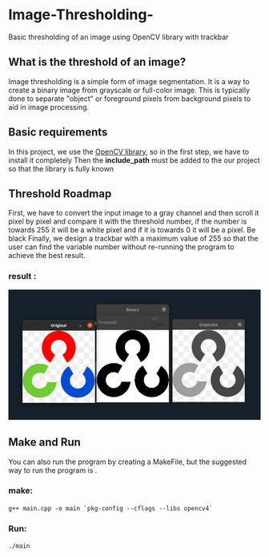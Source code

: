 # Image-Thresholding-
 Basic thresholding of an image using OpenCV library with trackbar


## What is the threshold of an image?
Image thresholding is a simple form of image segmentation. It is a way to create a binary image from grayscale or full-color image. This is typically done to separate "object" or foreground pixels from background pixels to aid in image processing.

## Basic requirements

In this project, we use the [OpenCV library](https://opencv.org/releases/), so in the first step, we have to install it completely
Then the **include_path** must be added to the our project so that the library is fully known

## Threshold Roadmap

First, we have to convert the input image to a gray channel and then scroll it pixel by pixel and compare it with the threshold number, if the number is towards 255 it will be a white pixel and if it is towards 0 it will be a pixel. Be black
Finally, we design a trackbar with a maximum value of 255 so that the user can find the variable number without re-running the program to achieve the best result.
### result :
![thresholding ](/Readme-asset/shot.png?raw=true "thresholding result image")

## Make and Run 

You can also run the program by creating a MakeFile, but the suggested way to run the program is .
### make:

    g++ main.cpp -o main `pkg-config --cflags --libs opencv4`
    
### Run:

    ./main
